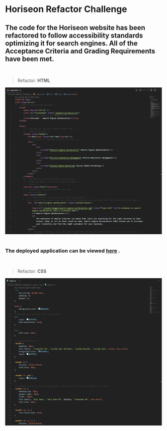 # Horiseon Refactor Challenge
## The code for the Horiseon website has been refactored to follow accessibility standards optimizing it for search engines. All of the Acceptance Criteria and Grading Requirements have been met.
<br>

> Refactor: **HTML**

![Horiseon_Refactor_Challenge](./assets/images/html-screenshot.png)
<br><br>

### The deployed application can be viewed [here](https://bdunham484.github.io/Horiseon_Refactor_Challenge/) .
<br>

> Refactor: **CSS**

![Horiseon_Refactor_Challenge](./assets/images/css-screenshot.png)
